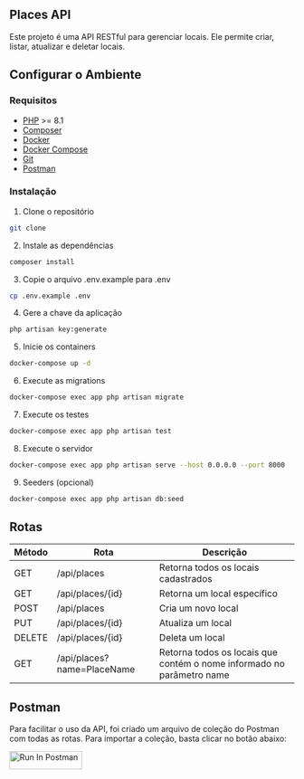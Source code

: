 ## Places API

Este projeto é uma API RESTful para gerenciar locais. Ele permite criar, listar, atualizar e deletar locais.

## Configurar o Ambiente

### Requisitos

-   [PHP](https://www.php.net/downloads.php) >= 8.1
-   [Composer](https://getcomposer.org/)
-   [Docker](https://www.docker.com/)
-   [Docker Compose](https://docs.docker.com/compose/)
-   [Git](https://git-scm.com/)
-   [Postman](https://www.postman.com/)

### Instalação

1. Clone o repositório

```sh
git clone
```

2. Instale as dependências

```sh
composer install
```

3. Copie o arquivo .env.example para .env

```sh
cp .env.example .env
```

4. Gere a chave da aplicação

```sh
php artisan key:generate
```

5. Inicie os containers

```sh
docker-compose up -d
```

6. Execute as migrations

```sh
docker-compose exec app php artisan migrate
```

7. Execute os testes

```sh
docker-compose exec app php artisan test
```

8. Execute o servidor

```sh
docker-compose exec app php artisan serve --host 0.0.0.0 --port 8000
```

9. Seeders (opcional)

```sh
docker-compose exec app php artisan db:seed
```

## Rotas

| Método | Rota                       | Descrição                                                             |
| ------ | -------------------------- | --------------------------------------------------------------------- |
| GET    | /api/places                | Retorna todos os locais cadastrados                                   |
| GET    | /api/places/{id}           | Retorna um local específico                                           |
| POST   | /api/places                | Cria um novo local                                                    |
| PUT    | /api/places/{id}           | Atualiza um local                                                     |
| DELETE | /api/places/{id}           | Deleta um local                                                       |
| GET    | /api/places?name=PlaceName | Retorna todos os locais que contém o nome informado no parâmetro name |

## Postman

Para facilitar o uso da API, foi criado um arquivo de coleção do Postman com todas as rotas. Para importar a coleção, basta clicar no botão abaixo:

[<img src="https://run.pstmn.io/button.svg" alt="Run In Postman" style="width: 128px; height: 32px;">](https://god.gw.postman.com/run-collection/27278226-8704ca2e-a189-43fa-a611-bc70ef31817b?action=collection%2Ffork&source=rip_markdown&collection-url=entityId%3D27278226-8704ca2e-a189-43fa-a611-bc70ef31817b%26entityType%3Dcollection%26workspaceId%3Db11120d6-7c11-4304-bfc2-f070bb01c753)
